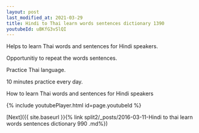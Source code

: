 ```yaml
---
layout: post
last_modified_at: 2021-03-29
title: Hindi to Thai learn words sentences dictionary 1390 
youtubeId: uBKfG3vSlQI
---
```

 
 
Helps to learn Thai words and sentences for Hindi speakers.

Opportunitiy to repeat the words sentences. 

Practice Thai language. 
 
10 minutes practice every day. 
 
How to learn Thai words and sentences for Hindi speakers 
 
{% include youtubePlayer.html id=page.youtubeId %}
 
 
[Next]({{ site.baseurl }}{% link  split2/_posts/2016-03-11-Hindi to thai learn words sentences dictionary 990 .md%})
 

